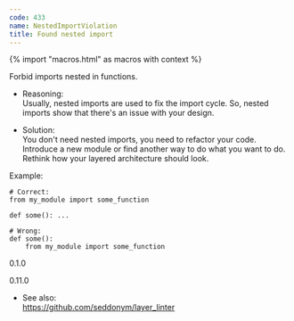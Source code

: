 ```yaml
---
code: 433
name: NestedImportViolation
title: Found nested import
---
```


{% import "macros.html" as macros with context %}

Forbid imports nested in functions.

  - Reasoning:  
    Usually, nested imports are used to fix the import cycle. So, nested
    imports show that there's an issue with your design.

  - Solution:  
    You don't need nested imports, you need to refactor your code.
    Introduce a new module or find another way to do what you want to
    do. Rethink how your layered architecture should look.

Example:

    # Correct:
    from my_module import some_function
    
    def some(): ...
    
    # Wrong:
    def some():
        from my_module import some_function

<div class="versionadded">

0.1.0

</div>

<div class="versionchanged">

0.11.0

</div>

  - See also:  
    <https://github.com/seddonym/layer_linter>